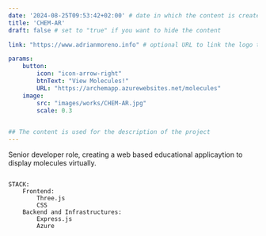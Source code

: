 ```yaml
---
date: '2024-08-25T09:53:42+02:00' # date in which the content is created - defaults to "today"
title: 'CHEM-AR'
draft: false # set to "true" if you want to hide the content 

link: "https://www.adrianmoreno.info" # optional URL to link the logo to

params:
    button:
        icon: "icon-arrow-right"
        btnText: "View Molecules!"
        URL: "https://archemapp.azurewebsites.net/molecules"
    image:
        src: "images/works/CHEM-AR.jpg"
        scale: 0.3
    

## The content is used for the description of the project
---
```


Senior developer role, creating a web based educational applicaytion to display molecules virtually.

```

STACK:
    Frontend:
        Three.js
        CSS
    Backend and Infrastructures:  
        Express.js
        Azure
        
```